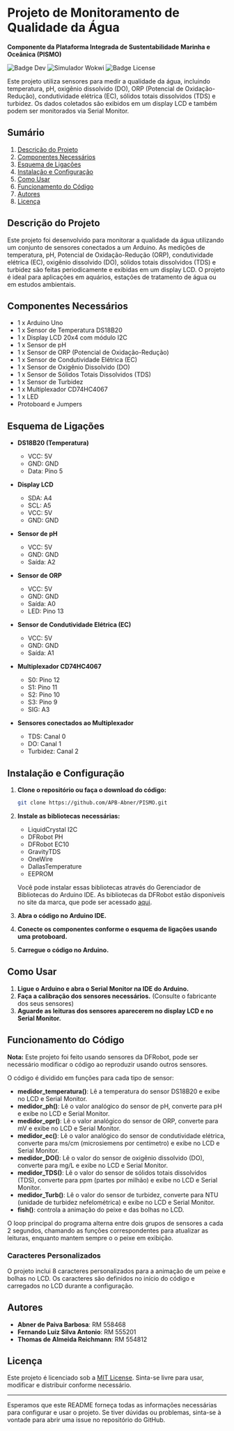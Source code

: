# Projeto de Monitoramento de Qualidade da Água
**Componente da Plataforma Integrada de Sustentabilidade Marinha e Oceânica (PISMO)**

![Badge Dev](https://img.shields.io/badge/Status-Em%20Desenvolvimento-green?style=flat-square) ![Simulador Wokwi](https://img.shields.io/badge/Simulador-Wokwi-blue?style=flat-square&link=https%3A%2F%2Fwokwi.com%2Fprojects%2F399264501474196481) ![Badge License](https://img.shields.io/badge/License-MIT-brightgreen?style=flat-square)

Este projeto utiliza sensores para medir a qualidade da água, incluindo temperatura, pH, oxigênio dissolvido (DO), ORP (Potencial de Oxidação-Redução), condutividade elétrica (EC), sólidos totais dissolvidos (TDS) e turbidez. Os dados coletados são exibidos em um display LCD e também podem ser monitorados via Serial Monitor.

## Sumário

1. [Descrição do Projeto](#descrição-do-projeto)
2. [Componentes Necessários](#componentes-necessários)
3. [Esquema de Ligações](#esquema-de-ligações)
4. [Instalação e Configuração](#instalação-e-configuração)
5. [Como Usar](#como-usar)
6. [Funcionamento do Código](#funcionamento-do-código)
7. [Autores](#autores)
8. [Licença](#licença)

## Descrição do Projeto

Este projeto foi desenvolvido para monitorar a qualidade da água utilizando um conjunto de sensores conectados a um Arduino. As medições de temperatura, pH, Potencial de Oxidação-Redução (ORP), condutividade elétrica (EC), oxigênio dissolvido (DO), sólidos totais dissolvidos (TDS) e turbidez são feitas periodicamente e exibidas em um display LCD. O projeto é ideal para aplicações em aquários, estações de tratamento de água ou em estudos ambientais.

## Componentes Necessários

- 1 x Arduino Uno
- 1 x Sensor de Temperatura DS18B20
- 1 x Display LCD 20x4 com módulo I2C
- 1 x Sensor de pH
- 1 x Sensor de ORP (Potencial de Oxidação-Redução)
- 1 x Sensor de Condutividade Elétrica (EC)
- 1 x Sensor de Oxigênio Dissolvido (DO)
- 1 x Sensor de Sólidos Totais Dissolvidos (TDS)
- 1 x Sensor de Turbidez
- 1 x Multiplexador CD74HC4067
- 1 x LED
- Protoboard e Jumpers

## Esquema de Ligações

- **DS18B20 (Temperatura)**
  - VCC: 5V
  - GND: GND
  - Data: Pino 5

- **Display LCD**
  - SDA: A4
  - SCL: A5
  - VCC: 5V
  - GND: GND

- **Sensor de pH**
  - VCC: 5V
  - GND: GND
  - Saída: A2

- **Sensor de ORP**
  - VCC: 5V
  - GND: GND
  - Saída: A0
  - LED: Pino 13

- **Sensor de Condutividade Elétrica (EC)**
  - VCC: 5V
  - GND: GND
  - Saída: A1

- **Multiplexador CD74HC4067**
  - S0: Pino 12
  - S1: Pino 11
  - S2: Pino 10
  - S3: Pino 9
  - SIG: A3

- **Sensores conectados ao Multiplexador**
  - TDS: Canal 0
  - DO: Canal 1
  - Turbidez: Canal 2

## Instalação e Configuração

1. **Clone o repositório ou faça o download do código:**
   ```sh
   git clone https://github.com/APB-Abner/PISMO.git
   ```

2. **Instale as bibliotecas necessárias:**
   - LiquidCrystal I2C
   - DFRobot PH
   - DFRobot EC10
   - GravityTDS
   - OneWire
   - DallasTemperature
   - EEPROM

   Você pode instalar essas bibliotecas através do Gerenciador de Bibliotecas do Arduino IDE. As bibliotecas da DFRobot estão disponíveis no site da marca, que pode ser acessado [aqui](https://www.dfrobot.com).

3. **Abra o código no Arduino IDE.**

4. **Conecte os componentes conforme o esquema de ligações usando uma protoboard.**

5. **Carregue o código no Arduino.**

## Como Usar

1. **Ligue o Arduino e abra o Serial Monitor na IDE do Arduino.**
2. **Faça a calibração dos sensores necessários.** (Consulte o fabricante dos seus sensores)
3. **Aguarde as leituras dos sensores aparecerem no display LCD e no Serial Monitor.**

## Funcionamento do Código

**Nota:** Este projeto foi feito usando sensores da DFRobot, pode ser necessário modificar o código ao reproduzir usando outros sensores.


O código é dividido em funções para cada tipo de sensor:

- **medidor_temperatura()**: Lê a temperatura do sensor DS18B20 e exibe no LCD e Serial Monitor.
- **medidor_ph()**: Lê o valor analógico do sensor de pH, converte para pH e exibe no LCD e Serial Monitor.
- **medidor_opr()**: Lê o valor analógico do sensor de ORP, converte para mV e exibe no LCD e Serial Monitor.
- **medidor_ec()**: Lê o valor analógico do sensor de condutividade elétrica, converte para ms/cm (microsiemens por centímetro) e exibe no LCD e Serial Monitor.
- **medidor_DO()**: Lê o valor do sensor de oxigênio dissolvido (DO), converte para mg/L e exibe no LCD e Serial Monitor.
- **medidor_TDS()**: Lê o valor do sensor de sólidos totais dissolvidos (TDS), converte para ppm (partes por milhão) e exibe no LCD e Serial Monitor.
- **medidor_Turb()**: Lê o valor do sensor de turbidez, converte para NTU (unidade de turbidez nefelométrica) e exibe no LCD e Serial Monitor.
- **fish()**: controla a animação do peixe e das bolhas no LCD. 

O loop principal do programa alterna entre dois grupos de sensores a cada 2 segundos, chamando as funções correspondentes para atualizar as leituras, enquanto mantem sempre o o peixe em exibição.

### Caracteres Personalizados

O projeto inclui 8 caracteres personalizados para a animação de um peixe e bolhas no LCD. Os caracteres são definidos no início do código e carregados no LCD durante a configuração.

## Autores

- **Abner de Paiva Barbosa**: RM 558468
- **Fernando Luiz Silva Antonio**: RM 555201
- **Thomas de Almeida Reichmann**: RM 554812

## Licença

Este projeto é licenciado sob a [MIT License](https://opensource.org/licenses/MIT). Sinta-se livre para usar, modificar e distribuir conforme necessário.

---

Esperamos que este README forneça todas as informações necessárias para configurar e usar o projeto. Se tiver dúvidas ou problemas, sinta-se à vontade para abrir uma issue no repositório do GitHub.
